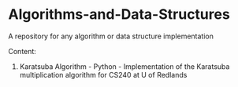 # Algorithms-and-Data-Structures
A repository for any algorithm or data structure implementation

Content:
1. Karatsuba Algorithm - Python - Implementation of the Karatsuba multiplication algorithm for CS240 at U of Redlands
